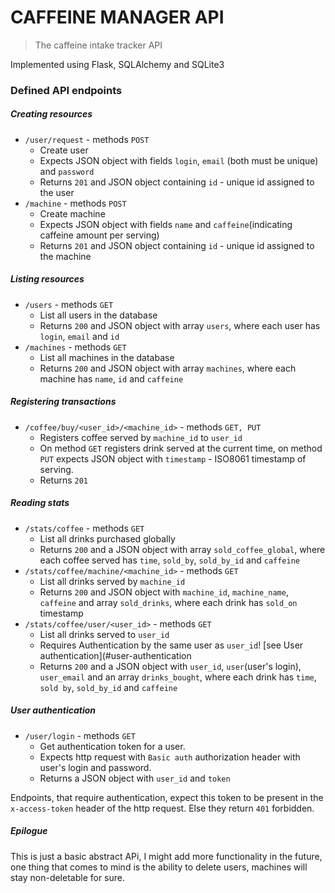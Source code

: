 # CAFFEINE MANAGER API
> The caffeine intake tracker API

Implemented using Flask, SQLAlchemy and SQLite3

### Defined API endpoints

##### Creating resources
 - `/user/request` - methods `POST`
    - Create user
    - Expects JSON object with fields `login`, `email` (both must be unique) and `password`
    - Returns `201` and JSON object containing `id` - unique id assigned to the user
 - `/machine` - methods `POST`
   - Create machine
   - Expects JSON object with fields `name` and `caffeine`(indicating caffeine amount per serving)
   - Returns `201` and JSON object containing `id` - unique id assigned to the machine
##### Listing resources
 - `/users` - methods `GET`
   - List all users in the database
   - Returns `200` and JSON object with array `users`, where each user has `login`, `email` and `id`
 - `/machines` - methods `GET`
   - List all machines in the database
   - Returns `200` and JSON object with array `machines`, where each machine has `name`, `id` and `caffeine`
##### Registering transactions
 - `/coffee/buy/<user_id>/<machine_id>` - methods `GET, PUT`
   - Registers coffee served by `machine_id` to `user_id`
   - On method `GET` registers drink served at the current time, on method `PUT` expects JSON object with `timestamp` - ISO8061 timestamp of serving.
   - Returns `201`
 ##### Reading stats
   - `/stats/coffee` - methods `GET`
     - List all drinks purchased globally
     - Returns `200` and a JSON object with array `sold_coffee_global`, 
       where each coffee served has `time`, `sold_by`, `sold_by_id` and `caffeine`
   - `/stats/coffee/machine/<machine_id>` - methods `GET`
     - List all drinks served by `machine_id`
     - Returns `200` and JSON object with `machine_id`, `machine_name`, `caffeine` 
     and array `sold_drinks`, where each drink has `sold_on` timestamp
   - `/stats/coffee/user/<user_id>` - methods `GET`
     - List all drinks served to `user_id`
     - Requires Authentication by the same user as `user_id`!
     [see User authentication](#user-authentication
     - Returns `200` and a JSON object with `user_id`, `user`(user's login), `user_email`
     and an array `drinks_bought`, where each drink has `time`, `sold by`, `sold_by_id` and `caffeine`
##### User authentication
   - `/user/login` - methods `GET`
     - Get authentication token for a user.
     - Expects http request with `Basic auth` authorization header with user's login and password.
     - Returns a JSON object with `user_id` and `token`

Endpoints, that require authentication, expect this token to be present in the `x-access-token` header of the http request.
Else they return `401` forbidden.

##### Epilogue
This is just a basic abstract APi, I might add more functionality in the future, one thing that comes to mind is the 
ability to delete users, machines will stay non-deletable for sure.
